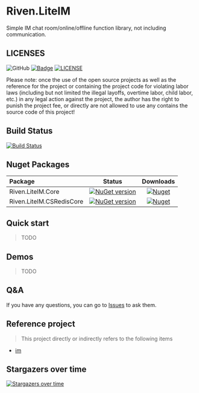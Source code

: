 # Riven.LiteIM
Simple IM chat room/online/offline function library, not including communication.

## LICENSES
![GitHub](https://img.shields.io/github/license/rivenfx/LiteIM?color=brightgreen)
[![Badge](https://img.shields.io/badge/link-996.icu-%23FF4D5B.svg?style=flat-square)](https://996.icu/#/zh_CN)
[![LICENSE](https://img.shields.io/badge/license-Anti%20996-blue.svg?style=flat-square)](https://github.com/996icu/996.ICU/blob/master/LICENSE)

Please note: once the use of the open source projects as well as the reference for the project or containing the project code for violating labor laws (including but not limited the illegal layoffs, overtime labor, child labor, etc.) in any legal action against the project, the author has the right to punish the project fee, or directly are not allowed to use any contains the source code of this project!

## Build Status

[![Build Status](https://dev.azure.com/rivenfx/RivenFx/_apis/build/status/rivenfx.LiteIM?branchName=master)](https://dev.azure.com/rivenfx/RivenFx/_build/latest?definitionId=9&branchName=master)

## Nuget Packages

|Package|Status|Downloads|
|:------|:-----:|:-----:|
|Riven.LiteIM.Core|[![NuGet version](https://img.shields.io/nuget/v/Riven.LiteIM.Core?color=brightgreen)](https://www.nuget.org/packages/Riven.LiteIM.Core/)|[![Nuget](https://img.shields.io/nuget/dt/Riven.LiteIM.Core?color=brightgreen)](https://www.nuget.org/packages/Riven.LiteIM.Core/)|
|Riven.LiteIM.CSRedisCore|[![NuGet version](https://img.shields.io/nuget/v/Riven.LiteIM.CSRedisCore?color=brightgreen)](https://www.nuget.org/packages/Riven.LiteIM.CSRedisCore/)|[![Nuget](https://img.shields.io/nuget/dt/Riven.LiteIM.CSRedisCore?color=brightgreen)](https://www.nuget.org/packages/Riven.LiteIM.CSRedisCore/)|


## Quick start
> TODO

## Demos

> TODO


## Q&A

If you have any questions, you can go to  [Issues](https://github.com/rivenfx/LiteIM/issues) to ask them.


## Reference project

> This project directly or indirectly refers to the following items

- [im](https://github.com/2881099/im)


## Stargazers over time

[![Stargazers over time](https://starchart.cc/rivenfx/LiteIM.svg)](https://starchart.cc/rivenfx/LiteIM)
